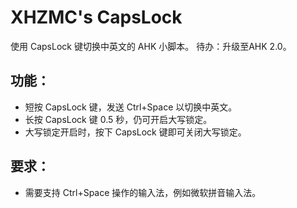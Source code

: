 # XHZMC's CapsLock
使用 CapsLock 键切换中英文的 AHK 小脚本。
待办：升级至AHK 2.0。
## 功能：
* 短按 CapsLock 键，发送 Ctrl+Space 以切换中英文。
* 长按 CapsLock 键 0.5 秒，仍可开启大写锁定。
* 大写锁定开启时，按下 CapsLock 键即可关闭大写锁定。
## 要求：
* 需要支持 Ctrl+Space 操作的输入法，例如微软拼音输入法。

